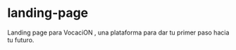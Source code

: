 # landing-page
Landing page para VocaciON , una plataforma para dar tu primer paso hacia tu futuro.

